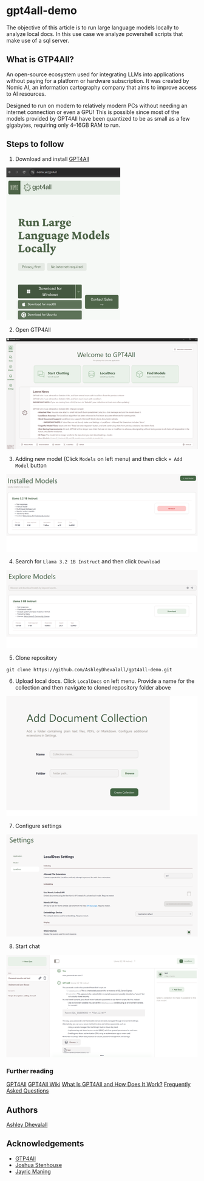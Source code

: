 # gpt4all-demo
The objective of this article is to run large language models locally to analyze local docs. In this use case we analyze powershell scripts that make use of a sql server.

## What is GTP4All?

An open-source ecosystem used for integrating LLMs into applications without paying for a platform or hardware subscription. It was created by Nomic AI, an information cartography company that aims to improve access to AI resources.

Designed to run on modern to relatively modern PCs without needing an internet connection or even a GPU! This is possible since most of the models provided by GPT4All have been quantized to be as small as a few gigabytes, requiring only 4–16GB RAM to run.

## Steps to follow

1. Download and install [GPT4All](https://www.nomic.ai/gpt4all)  

<img src="https://github.com/AshleyDhevalall/gpt4all-demo/blob/main/docs/download.png" width="300" height="400">

2. Open GTP4All  

![open_gtp4all](https://github.com/AshleyDhevalall/gpt4all-demo/blob/main/docs/open_gtp4all.png)

3. Adding new model (Click `Models` on left menu) and then click `+ Add Model` button

![add_model](https://github.com/AshleyDhevalall/gpt4all-demo/blob/main/docs/add_model.png)

4. Search for `Llama 3.2 1B Instruct` and then click `Download`

![explore_models](https://github.com/AshleyDhevalall/gpt4all-demo/blob/main/docs/explore_models.png)

5. Clone repository
```
git clone https://github.com/AshleyDhevalall/gpt4all-demo.git
```

6. Upload local docs. Click `LocalDocs` on left menu. Provide a name for the collection and then navigate to cloned repository folder above

![add_document_collection](https://github.com/AshleyDhevalall/gpt4all-demo/blob/main/docs/add_document_collection.png)

7. Configure settings

![settings](https://github.com/AshleyDhevalall/gpt4all-demo/blob/main/docs/settings.png)

8. Start chat

![chat](https://github.com/AshleyDhevalall/gpt4all-demo/blob/main/docs/chat.png)

### Further reading
[GPT4All](https://www.nomic.ai/gpt4all)
[GPT4All Wiki](https://github.com/nomic-ai/gpt4all/wiki)
[What Is GPT4All and How Does It Work?](https://www.makeuseof.com/what-is-gpt4all-and-how-does-it-work/)
[Frequently Asked Questions](https://docs.gpt4all.io/gpt4all_help/faq.html)

## Authors

[Ashley Dhevalall](https://github.com/AshleyDhevalall)

## Acknowledgements

* [GTP4All](<https://www.nomic.ai/gpt4all>)
* [Joshua Stenhouse](<https://virtuallysober.com/2017/07/10/working-with-sql-databases-using-powershell/>)
* [Jayric Maning](<https://www.makeuseof.com/what-is-gpt4all-and-how-does-it-work/>)
